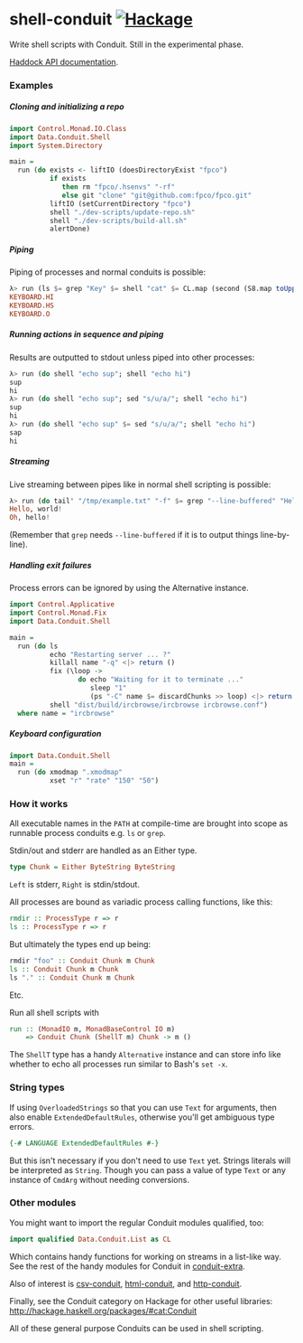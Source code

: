 shell-conduit [![Hackage](https://img.shields.io/hackage/v/shell-conduit.svg?style=flat)](https://hackage.haskell.org/package/shell-conduit)
=====

Write shell scripts with Conduit. Still in the experimental phase.

[Haddock API documentation](http://chrisdone.github.io/shell-conduit/).

### Examples

##### Cloning and initializing a repo

``` haskell
import Control.Monad.IO.Class
import Data.Conduit.Shell
import System.Directory

main =
  run (do exists <- liftIO (doesDirectoryExist "fpco")
          if exists
             then rm "fpco/.hsenvs" "-rf"
             else git "clone" "git@github.com:fpco/fpco.git"
          liftIO (setCurrentDirectory "fpco")
          shell "./dev-scripts/update-repo.sh"
          shell "./dev-scripts/build-all.sh"
          alertDone)
```

##### Piping

Piping of processes and normal conduits is possible:

``` haskell
λ> run (ls $= grep "Key" $= shell "cat" $= CL.map (second (S8.map toUpper)))
KEYBOARD.HI
KEYBOARD.HS
KEYBOARD.O
```

##### Running actions in sequence and piping

Results are outputted to stdout unless piped into other processes:

``` haskell
λ> run (do shell "echo sup"; shell "echo hi")
sup
hi
λ> run (do shell "echo sup"; sed "s/u/a/"; shell "echo hi")
sup
hi
λ> run (do shell "echo sup" $= sed "s/u/a/"; shell "echo hi")
sap
hi
```

##### Streaming

Live streaming between pipes like in normal shell scripting is
possible:

``` haskell
λ> run (do tail' "/tmp/example.txt" "-f" $= grep "--line-buffered" "Hello")
Hello, world!
Oh, hello!
```

(Remember that `grep` needs `--line-buffered` if it is to output things
line-by-line).

##### Handling exit failures

Process errors can be ignored by using the Alternative instance.

``` haskell
import Control.Applicative
import Control.Monad.Fix
import Data.Conduit.Shell

main =
  run (do ls
          echo "Restarting server ... ?"
          killall name "-q" <|> return ()
          fix (\loop ->
                 do echo "Waiting for it to terminate ..."
                    sleep "1"
                    (ps "-C" name $= discardChunks >> loop) <|> return ())
          shell "dist/build/ircbrowse/ircbrowse ircbrowse.conf")
  where name = "ircbrowse"
```

##### Keyboard configuration

``` haskell
import Data.Conduit.Shell
main =
  run (do xmodmap ".xmodmap"
          xset "r" "rate" "150" "50")
```

### How it works

All executable names in the `PATH` at compile-time are brought into
scope as runnable process conduits e.g. `ls` or `grep`.

Stdin/out and stderr are handled as an Either type.

``` haskell
type Chunk = Either ByteString ByteString
```

`Left` is stderr, `Right` is stdin/stdout.

All processes are bound as variadic process calling functions, like this:

``` haskell
rmdir :: ProcessType r => r
ls :: ProcessType r => r
```

But ultimately the types end up being:

``` haskell
rmdir "foo" :: Conduit Chunk m Chunk
ls :: Conduit Chunk m Chunk
ls "." :: Conduit Chunk m Chunk
```

Etc.

Run all shell scripts with

``` haskell
run :: (MonadIO m, MonadBaseControl IO m)
    => Conduit Chunk (ShellT m) Chunk -> m ()
```

The `ShellT` type has a handy `Alternative` instance and can store
info like whether to echo all processes run similar to Bash's `set -x`.

### String types

If using `OverloadedStrings` so that you can use `Text` for arguments,
then also enable `ExtendedDefaultRules`, otherwise you'll get
ambiguous type errors.

``` haskell
{-# LANGUAGE ExtendedDefaultRules #-}
```

But this isn't necessary if you don't need to use `Text` yet. Strings
literals will be interpreted as `String`. Though you can pass a value
of type `Text` or any instance of `CmdArg` without needing conversions.

### Other modules

You might want to import the regular Conduit modules qualified, too:

``` haskell
import qualified Data.Conduit.List as CL
```

Which contains handy functions for working on streams in a
list-like way. See the rest of the handy modules for Conduit in
[conduit-extra](http://hackage.haskell.org/package/conduit-extra).

Also of interest is
[csv-conduit](http://hackage.haskell.org/package/csv-conduit),
[html-conduit](http://hackage.haskell.org/package/html-conduit), and
[http-conduit](http://hackage.haskell.org/package/http-conduit).

Finally, see the Conduit category on Hackage for other useful
libraries: <http://hackage.haskell.org/packages/#cat:Conduit>

All of these general purpose Conduits can be used in shell
scripting.
